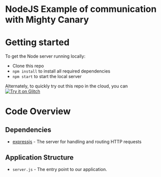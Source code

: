 # NodeJS Example of communication with Mighty Canary

# Getting started

To get the Node server running locally:

- Clone this repo
- `npm install` to install all required dependencies
- `npm start` to start the local server

Alternately, to quickly try out this repo in the cloud, you can [![Try it on Glitch](https://cdn.glitch.com/2703baf2-b643-4da7-ab91-7ee2a2d00b5b%2Fremix-button.svg)](https://faceted-typhoon-hovercraft.glitch.me/)

# Code Overview

## Dependencies

- [expressjs](https://github.com/expressjs/express) - The server for handling and routing HTTP requests

## Application Structure

- `server.js` - The entry point to our application.
